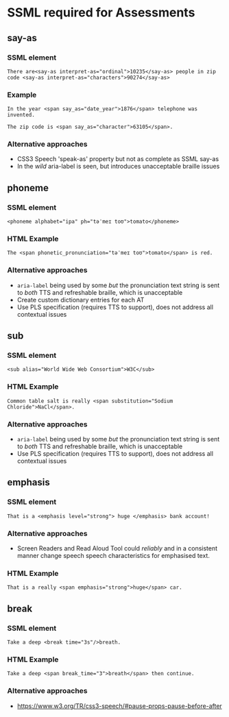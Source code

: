 # SSML required for Assessments

## say-as

### SSML element

```There are<say-as interpret-as="ordinal">10235</say-as> people in zip code <say-as interpret-as="characters">90274</say-as>```

### Example

```In the year <span say_as="date_year">1876</span> telephone was invented.```

```The zip code is <span say_as="character">63105</span>.```

### Alternative approaches

* CSS3 Speech 'speak-as' property but not as complete as SSML say-as
* In the *wild* aria-label is seen, but introduces unacceptable braille issues

## phoneme

### SSML element
```<phoneme alphabet="ipa" ph="təˈmeɪ toʊ">tomato</phoneme>```

### HTML Example
```The <span phonetic_pronunciation="təˈmeɪ toʊ">tomato</span> is red.```

### Alternative approaches

* `aria-label` being used by some *but* the pronunciation text string is sent to *both* TTS and refreshable braille, which is unacceptable 
* Create custom dictionary entries for each AT
* Use PLS specification (requires TTS to support), does not address all contextual issues

## sub

### SSML element

```<sub alias="World Wide Web Consortium">W3C</sub>```

### HTML Example
```Common table salt is really <span substitution="Sodium Chloride">NaCl</span>.```

### Alternative approaches

* `aria-label` being used by some *but* the pronunciation text string is sent to *both* TTS and refreshable braille, which is unacceptable
* Use PLS specification (requires TTS to support), does not address all contextual issues

## emphasis

### SSML element
```That is a <emphasis level="strong"> huge </emphasis> bank account!```
  
### Alternative approaches

* Screen Readers and Read Aloud Tool could *reliably* and in a consistent manner change speech speech characteristics for emphasised text. 
  
### HTML Example
```That is a really <span emphasis="strong">huge</span> car.```

## break

### SSML element

```Take a deep <break time="3s"/>breath.```

### HTML Example
```Take a deep <span break_time="3">breath</span> then continue.``` 

### Alternative approaches

* https://www.w3.org/TR/css3-speech/#pause-props-pause-before-after
